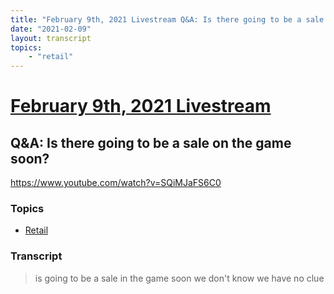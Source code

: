 ```yaml
---
title: "February 9th, 2021 Livestream Q&A: Is there going to be a sale on the game soon?"
date: "2021-02-09"
layout: transcript
topics:
    - "retail"
---
```

# [February 9th, 2021 Livestream](../2021-02-09.md)
## Q&A: Is there going to be a sale on the game soon?
https://www.youtube.com/watch?v=SQiMJaFS6C0

### Topics
* [Retail](../topics/retail.md)

### Transcript

> is going to be a sale in the game soon we don't know we have no clue
